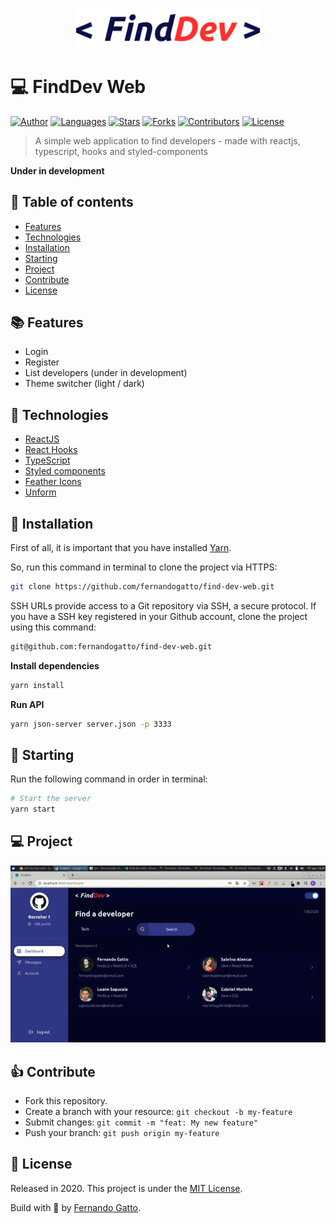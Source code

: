 <p align="center">
  <img src="./github/logo.svg" width="300"/>
</p>

# 💻 FindDev Web

[![Author](https://img.shields.io/badge/author-fernandogatto-%2334CB79)](https://github.com/fernandogatto/)
[![Languages](https://img.shields.io/github/languages/count/fernandogatto/find-dev-web?color=%2334CB79)](#)
[![Stars](https://img.shields.io/github/stars/fernandogatto/find-dev-web?color=%2334CB79)](https://github.com/fernandogatto/find-dev-web/stargazers)
[![Forks](https://img.shields.io/github/forks/fernandogatto/find-dev-web?color=%2334CB79)](https://github.com/fernandogatto/find-dev-web/network/members)
[![Contributors](https://img.shields.io/github/contributors/fernandogatto/find-dev-web?color=%2334CB79)](https://github.com/fernandogatto/find-dev-web/graphs/contributors)
[![License](https://img.shields.io/badge/license-MIT-%2334CB79)](https://choosealicense.com/licenses/mit/)

> A simple web application to find developers - made with reactjs, typescript, hooks and styled-components

**Under in development**

## 🔗 Table of contents
- [Features](#features)
- [Technologies](#technologies)
- [Installation](#installation)
- [Starting](#starting)
- [Project](#project)
- [Contribute](#contribute)
- [License](#license)

## 📚 Features <a name="features"/>

- Login
- Register
- List developers (under in development)
- Theme switcher (light / dark)

## 📌 Technologies <a name="technologies"/>

- [ReactJS](https://pt-br.reactjs.org/)
- [React Hooks](https://pt-br.reactjs.org/docs/hooks-intro.html)
- [TypeScript](https://www.typescriptlang.org/)
- [Styled components](https://styled-components.com/docs/basics)
- [Feather Icons](https://react-icons.github.io/react-icons/icons?name=fi)
- [Unform](https://github.com/Rocketseat/unform)

## 📂 Installation <a name="installation"/>

First of all, it is important that you have installed [Yarn](https://yarnpkg.com/).

So, run this command in terminal to clone the project via HTTPS:

```bash
git clone https://github.com/fernandogatto/find-dev-web.git
```

SSH URLs provide access to a Git repository via SSH, a secure protocol. If you have a SSH key registered in your Github account, clone the project using this command:

```bash
git@github.com:fernandogatto/find-dev-web.git
```

**Install dependencies**

```bash
yarn install
```

**Run API**

```bash
yarn json-server server.json -p 3333
```

## 🚀 Starting <a name="starting"/>

Run the following command in order in terminal:

```bash
# Start the server
yarn start
```

## 💻 Project <a name="project"/>

![](/github/dashboard.gif)

## 👍 Contribute <a name="contribute"/>

- Fork this repository.
- Create a branch with your resource: ```git checkout -b my-feature```
- Submit changes: ```git commit -m "feat: My new feature"```
- Push your branch: ```git push origin my-feature```

## 📕 License <a name="license"/>

Released in 2020. This project is under the [MIT License](https://choosealicense.com/licenses/mit/).

Build with 💜 by [Fernando Gatto](https://github.com/fernandogatto/).
